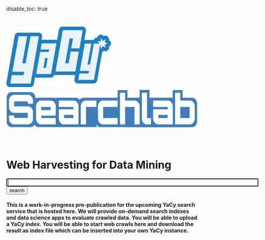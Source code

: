 disable_toc: true

<style>
body {
     background-image: url("img/jumbotron.jpg");
     background-repeat:no-repeat;
     background-size: 100%;
} 
</style>
<div class="jumbotron" style="background: none;"><div class="container">
</div></div>

# <img src="img/YaCyLogo2011_240.png" height="160"> <img src="img/Searchlab_120.png" height="100">

<br/>

# Web Harvesting for Data Mining

<p>
<form class="input-group input-group-lg" name="searchform" action="apps/search/" method="get">
<input type="text" value="" name="query" id="query" class="form-control" size="80" maxlength="100" autofocus="autofocus" onFocus="this.select()"/>
<input type="hidden" name="startRecord" id="startRecord" value="0"/>
<span class="input-group-btn">
<button id="search" type="submit" class="btn btn-default">search</button>
</span>
</form>
</p>

#### This is a work-in-progress pre-publication for the upcoming YaCy search service that is hosted here. We will provide on-demand search indexes and data science apps to evaluate crawled data. You will be able to upload a YaCy index. You will be able to start web crawls here and download the result as index file which can be inserted into your own YaCy instance.


